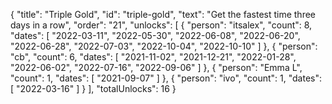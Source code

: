 {
  "title": "Triple Gold",
  "id": "triple-gold",
  "text": "Get the fastest time three days in a row",
  "order": "21",
  "unlocks": [
    {
      "person": "itsalex",
      "count": 8,
      "dates": [
        "2022-03-11",
        "2022-05-30",
        "2022-06-08",
        "2022-06-20",
        "2022-06-28",
        "2022-07-03",
        "2022-10-04",
        "2022-10-10"
      ]
    },
    {
      "person": "cb",
      "count": 6,
      "dates": [
        "2021-11-02",
        "2021-12-21",
        "2022-01-28",
        "2022-06-02",
        "2022-07-16",
        "2022-09-06"
      ]
    },
    {
      "person": "Emma L",
      "count": 1,
      "dates": [
        "2021-09-07"
      ]
    },
    {
      "person": "ivo",
      "count": 1,
      "dates": [
        "2022-03-16"
      ]
    }
  ],
  "totalUnlocks": 16
}